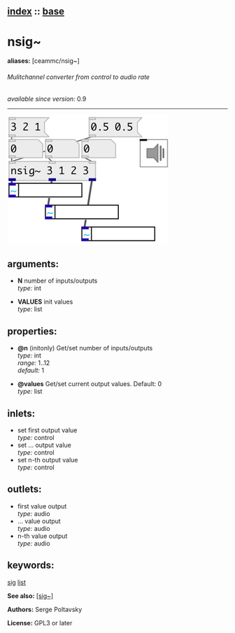 [index](index.html) :: [base](category_base.html)
---

# nsig~
**aliases:** [ceammc/nsig\~]


###### Mulitchannel converter from control to audio rate

*available since version:* 0.9

---




[![example](../examples/img/nsig~.jpg)](../examples/pd/nsig~.pd)



## arguments:

* **N**
number of inputs/outputs<br>
_type:_ int<br>

* **VALUES**
init values<br>
_type:_ list<br>





## properties:

* **@n** (initonly)
Get/set number of inputs/outputs<br>
_type:_ int<br>
_range:_ 1..12<br>
_default:_ 1<br>

* **@values** 
Get/set current output values. Default: 0<br>
_type:_ list<br>



## inlets:

* set first output value<br>
_type:_ control
* set ... output value<br>
_type:_ control
* set n-th output value<br>
_type:_ control



## outlets:

* first value output<br>
_type:_ audio
* ... value output<br>
_type:_ audio
* n-th value output<br>
_type:_ audio



## keywords:

[sig](keywords/sig.html)
[list](keywords/list.html)



**See also:**
[\[sig~\]](sig~.html)




**Authors:** Serge Poltavsky




**License:** GPL3 or later





